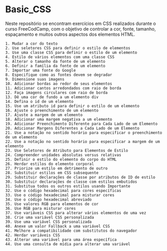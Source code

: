 # Basic_CSS

Neste repositório se encontram exercícios em CSS realizados durante o curso FreeCodCamp, com o objetivo de controlar a cor, fonte, tamanho, espaçamento e muitos outros aspectos dos elementos HTML.

    1. Mudar a cor do texto
    2. Use seletores CSS para definir o estilo de elementos
    3. Use uma classe CSS para definir o estilo de um elemento
    4. Estilo de vários elementos com uma classe CSS
    5. Alterar o tamanho da fonte de um elemento
    6. Definir a família da fonte de um elemento
    7. Importar uma fonte do Google
    8. Especifique como as fontes devem se degradar
    9. Dimensione suas imagens
    10. Adicionar bordas ao redor de seus elementos
    11. Adicionar cantos arredondados com raio de borda
    12. Faça imagens circulares com raio de borda
    13. Dê uma cor de fundo a um elemento div
    14. Defina o id de um elemento
    15. Use um atributo id para definir o estilo de um elemento
    16. Ajuste o preenchimento de um elemento
    17. Ajuste a margem de um elemento
    18. Adicionar uma margem negativa a um elemento
    19. Adicionar Preenchimento Diferente para Cada Lado de um Elemento
    20. Adicionar Margens Diferentes a Cada Lado de um Elemento
    21. Use a notação no sentido horário para especificar o preenchimento de um elemento
    22. Use a notação no sentido horário para especificar a margem de um elemento
    23. Use Seletores de Atributo para Elementos de Estilo
    24. Compreender unidades absolutas versus relativas
    25. Definir o estilo do elemento do corpo do HTML
    26. Herdar estilos do elemento corporal
    27. Priorize um estilo em detrimento de outro
    28. Substituir estilos em CSS subsequente
    29. Substituir declarações de classe por atributos de ID de estilo
    30. Substituir declarações de classe com estilos embutidos
    31. Substitua todos os outros estilos usando Importante
    32. Use o código hexadecimal para cores específicas
    33. Use o código hexadecimal para misturar cores
    34. Use o código hexadecimal abreviado
    35. Use valores RGB para elementos de cor
    36. Use RGB para misturar cores
    37. Use variáveis ​​CSS para alterar vários elementos de uma vez
    38. Crie uma variável CSS personalizada
    39. Use uma variável CSS personalizada
    40. Anexe um valor Fallback a uma variável CSS
    41. Melhore a compatibilidade com substitutos do navegador
    42. Herdar variáveis ​​CSS
    43. Alterar uma variável para uma área específica
    44. Use uma consulta de mídia para alterar uma variável
